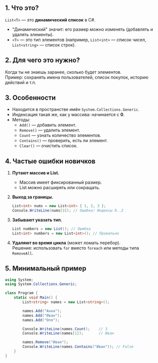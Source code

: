 ## 1. Что это?

`List<T>` — это **динамический список** в C#.
- "Динамический" значит: его размер можно изменять (добавлять и удалять элементы).
- `<T>` — это тип элементов (например, `List<int>` — список чисел, `List<string>` — список строк).

## 2. Для чего это нужно?

Когда ты не знаешь заранее, сколько будет элементов.  
Пример: сохранять имена пользователей, список покупок, историю действий и т.п.

## 3. Особенности

- Находится в пространстве имён `System.Collections.Generic`.
- Индексация такая же, как у массива: начинается с **0**.
- Методы:
    - `Add()` — добавить элемент.
    - `Remove()` — удалить элемент.
    - `Count` — узнать количество элементов.
    - `Contains()` — проверить, есть ли элемент.
    - `Clear()` — очистить список.

## 4. Частые ошибки новичков

1. **Путают массив и List.**
    - Массив имеет фиксированный размер.
    - List можно расширять или сокращать.
2. **Выход за границы.**
    
    ```csharp
    List<int> nums = new List<int> { 1, 2, 3 };
    Console.WriteLine(nums[3]); // Ошибка! Индексы 0..2
    ```
    
3. **Забывают указать тип.**
    
    ```csharp
    List numbers = new List(); // Ошибка 
    List<int> numbers = new List<int>(); // Правильно
    ```
    
4. **Удаляют во время цикла** (может ломать перебор).  
    Решение: использовать `for` вместо `foreach` или методы типа `RemoveAll`.

## 5. Минимальный пример

```csharp
using System;
using System.Collections.Generic;

class Program {
    static void Main() {
        List<string> names = new List<string>();

        names.Add("Анна");
        names.Add("Иван");
        names.Add("Оля");

        Console.WriteLine(names.Count);    // 3
        Console.WriteLine(names[1]);       // Иван

        names.Remove("Иван");
        Console.WriteLine(names.Contains("Иван")); // False
    }
}
```
